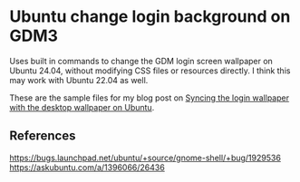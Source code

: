# Ubuntu change login background on GDM3

Uses built in commands to change the GDM login screen wallpaper on Ubuntu 24.04, without modifying CSS files or resources directly. I think this may work with Ubuntu 22.04 as well. 

These are the sample files for my blog post on [Syncing the login wallpaper with the desktop wallpaper on Ubuntu](https://code.mendhak.com/synchronize-login-wallpaper-ubuntu/). 



## References

https://bugs.launchpad.net/ubuntu/+source/gnome-shell/+bug/1929536  
https://askubuntu.com/a/1396066/26436  

